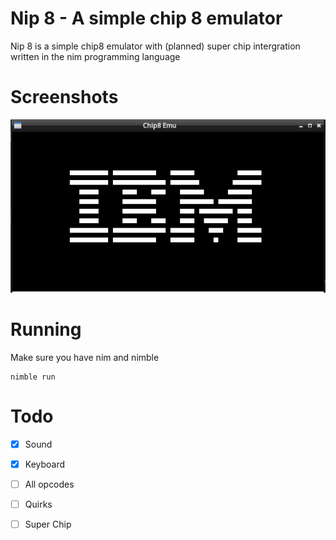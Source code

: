 # Nip 8 - A simple chip 8 emulator

Nip 8 is a simple chip8 emulator with (planned) super chip intergration written in the nim programming language

# Screenshots

![Test program screemshot](https://github.com/io3dev/Nip8/blob/main/images/ibms.png?raw=true)


# Running

Make sure you have nim and nimble

```
nimble run
```

# Todo

- [x] Sound

- [x] Keyboard

- [ ] All opcodes

- [ ] Quirks

- [ ] Super Chip
